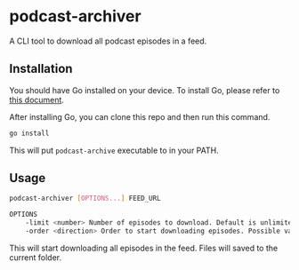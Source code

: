 # podcast-archiver

A CLI tool to download all podcast episodes in a feed.

## Installation

You should have Go installed on your device. To install Go, please refer to [this document](https://golang.org/doc/install).

After installing Go, you can clone this repo and then run this command.

```bash
go install
```

This will put `podcast-archive` executable to in your PATH.

## Usage

```bash
podcast-archiver [OPTIONS...] FEED_URL

OPTIONS
    -limit <number> Number of episodes to download. Default is unlimited.
    -order <direction> Order to start downloading episodes. Possible values are "newest" and "oldest". Default is newest."
```

This will start downloading all episodes in the feed. Files will saved to the current folder.
